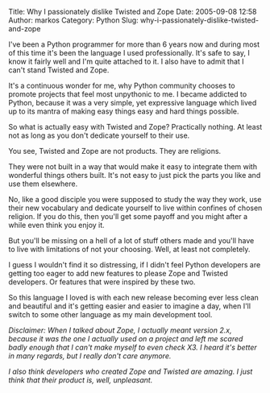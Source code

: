 Title: Why I passionately dislike Twisted and Zope
Date: 2005-09-08 12:58
Author: markos
Category: Python
Slug: why-i-passionately-dislike-twisted-and-zope

I've been a Python programmer for more than 6 years now and during most
of this time it's been the language I used professionally. It's safe to
say, I know it fairly well and I'm quite attached to it. I also have to
admit that I can't stand Twisted and Zope.

It's a continuous wonder for me, why Python community chooses to promote
projects that feel most unpythonic to me. I became addicted to Python,
because it was a very simple, yet expressive language which lived up to
its mantra of making easy things easy and hard things possible.

So what is actually easy with Twisted and Zope? Practically nothing. At
least not as long as you don't dedicate yourself to their use.

You see, Twisted and Zope are not products. They are religions.

They were not built in a way that would make it easy to integrate them
with wonderful things others built. It's not easy to just pick the parts
you like and use them elsewhere.

No, like a good disciple you were supposed to study the way they work,
use their new vocabulary and dedicate yourself to live within confines
of chosen religion. If you do this, then you'll get some payoff and you
might after a while even think you enjoy it.

But you'll be missing on a hell of a lot of stuff others made and you'll
have to live with limitations of not your choosing. Well, at least not
completely.

I guess I wouldn't find it so distressing, if I didn't feel Python
developers are getting too eager to add new features to please Zope and
Twisted developers. Or features that were inspired by these two.

So this language I loved is with each new release becoming ever less
clean and beautiful and it's getting easier and easier to imagine a day,
when I'll switch to some other language as my main development tool.

<em>Disclaimer: When I talked about Zope, I actually meant version 2.x,
because it was the one I actually used on a project and left me scared
badly enough that I can't make myself to even check X3. I heard it's
better in many regards, but I really don't care anymore.

I also think developers who created Zope and Twisted are amazing. I just
think that their product is, well, unpleasant.</em>

